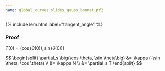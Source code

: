 ```yaml
---
name: global_curves_slides_gauss_bonnet_pf2
---
```


{% include lem.html label="tangent_angle" %}

<div class="fragment">
<h3>Proof</h3>

$T(0) = \big(\cos(\theta(0)), \sin(\theta(0))\big)$
</div>

<p class="fragment">
$$
\begin{split}
\partial_s \big(\cos \theta, \sin \theta\big) &= \kappa (-\sin \theta, \cos \theta) \\
&= \kappa N \\
&= \partial_s T
\end{split}
$$
</p>
